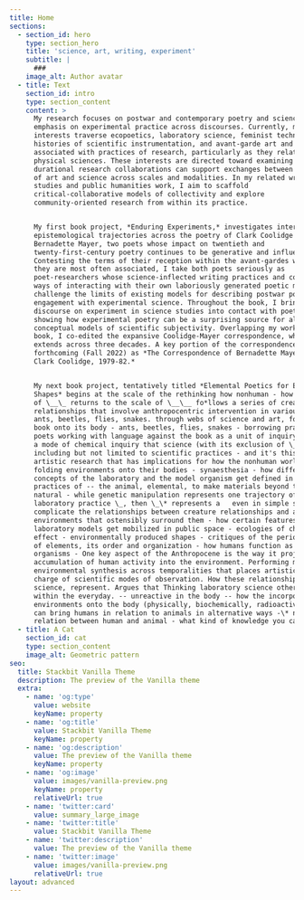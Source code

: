 ```yaml
---
title: Home
sections:
  - section_id: hero
    type: section_hero
    title: 'science, art, writing, experiment'
    subtitle: |
      ###
    image_alt: Author avatar
  - title: Text
    section_id: intro
    type: section_content
    content: >
      My research focuses on postwar and contemporary poetry and science with an
      emphasis on experimental practice across discourses. Currently, my
      interests traverse ecopoetics, laboratory science, feminist technoscience,
      histories of scientific instrumentation, and avant-garde art and writing
      associated with practices of research, particularly as they relate to the
      physical sciences. These interests are directed toward examining how
      durational research collaborations can support exchanges between practices
      of art and science across scales and modalities. In my related writing
      studies and public humanities work, I aim to scaffold
      critical-collaborative models of collectivity and explore
      community-oriented research from within its practice.


      My first book project, *Enduring Experiments,* investigates intersecting
      epistemological trajectories across the poetry of Clark Coolidge and
      Bernadette Mayer, two poets whose impact on twentieth and
      twenty-first-century poetry continues to be generative and influential.
      Contesting the terms of their reception within the avant-gardes with which
      they are most often associated, I take both poets seriously as
      poet-researchers whose science-inflected writing practices and complex
      ways of interacting with their own laboriously generated poetic milieus
      challenge the limits of existing models for describing postwar poetry’s
      engagement with experimental science. Throughout the book, I bring the
      discourse on experiment in science studies into contact with poetics,
      showing how experimental poetry can be a surprising source for alternative
      conceptual models of scientific subjectivity. Overlapping my work on this
      book, I co-edited the expansive Coolidge-Mayer correspondence, which
      extends across three decades. A key portion of the correspondence is
      forthcoming (Fall 2022) as *The Correspondence of Bernadette Mayer and
      Clark Coolidge, 1979-82.*


      My next book project, tentatively titled *Elemental Poetics for Everyday
      Shapes* begins at the scale of the rethinking how nonhuman - how knowledge
      of \__\_ returns to the scale of \__\__ fo*llows a series of creature
      relationships that involve anthropocentric intervention in various ways:
      ants, beetles, flies, snakes. through webs of science and art, folding the
      book onto its body - ants, beetles, flies, snakes - borrowing practices -
      poets working with language against the book as a unit of inquiry develop
      a mode of chemical inquiry that science (with its exclusion of \_*\_) -
      including but not limited to scientific practices - and it's this mode of
      artistic research that has implications for how the nonhuman world -
      folding environments onto their bodies - synaesthesia - how different
      concepts of the laboratory and the model organism get defined in the
      practices of -- the animal, elemental, to make materials beyond the
      natural - while genetic manipulation represents one trajectory of
      laboratory practice \_, then \_\* represents a   even in simple situations
      complicate the relationships between creature relationships and and
      environments that ostensibly surround them - how certain features of the
      laboratory models get mobilized in public space - ecologies of chemical
      effect - environmentally produced shapes - critiques of the periodic table
      of elements, its order and organization - how humans function as model
      organisms - One key aspect of the Anthropocene is the way it projects the
      accumulation of human activity into the environment. Performing modes of
      environmental synthesis across temporalities that places artistic in
      charge of scientific modes of observation. How these relationships, in
      science, represent. Argues that Thinking laboratory science otherwise
      within the everyday. -- unreactive in the body -- how the incorporation of
      environments onto the body (physically, biochemically, radioactively etc)
      can bring humans in relation to animals in alternative ways -\* name for
      relation between human and animal - what kind of knowledge you can gain - 
  - title: A Cat
    section_id: cat
    type: section_content
    image_alt: Geometric pattern
seo:
  title: Stackbit Vanilla Theme
  description: The preview of the Vanilla theme
  extra:
    - name: 'og:type'
      value: website
      keyName: property
    - name: 'og:title'
      value: Stackbit Vanilla Theme
      keyName: property
    - name: 'og:description'
      value: The preview of the Vanilla theme
      keyName: property
    - name: 'og:image'
      value: images/vanilla-preview.png
      keyName: property
      relativeUrl: true
    - name: 'twitter:card'
      value: summary_large_image
    - name: 'twitter:title'
      value: Stackbit Vanilla Theme
    - name: 'twitter:description'
      value: The preview of the Vanilla theme
    - name: 'twitter:image'
      value: images/vanilla-preview.png
      relativeUrl: true
layout: advanced
---
```

